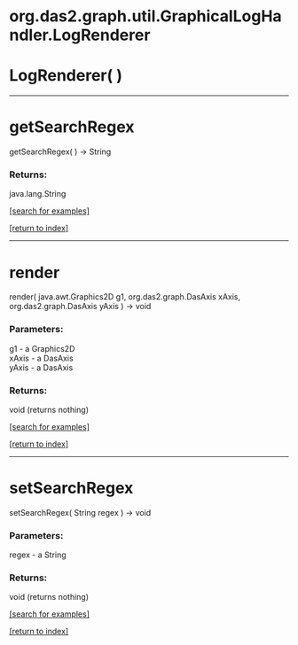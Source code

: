 # org.das2.graph.util.GraphicalLogHandler.LogRenderer



# LogRenderer( )


***
<a name="getSearchRegex"></a>
# getSearchRegex
getSearchRegex(  ) &rarr; String



### Returns:
java.lang.String


<a href="https://github.com/autoplot/dev/search?q=getSearchRegex&unscoped_q=getSearchRegex">[search for examples]</a>

<a href="https://github.com/autoplot/documentation/blob/master/javadoc/index-all.md">[return to index]</a>

***
<a name="render"></a>
# render
render( java.awt.Graphics2D g1, org.das2.graph.DasAxis xAxis, org.das2.graph.DasAxis yAxis ) &rarr; void



### Parameters:
g1 - a Graphics2D
<br>xAxis - a DasAxis
<br>yAxis - a DasAxis

### Returns:
void (returns nothing)


<a href="https://github.com/autoplot/dev/search?q=render&unscoped_q=render">[search for examples]</a>

<a href="https://github.com/autoplot/documentation/blob/master/javadoc/index-all.md">[return to index]</a>

***
<a name="setSearchRegex"></a>
# setSearchRegex
setSearchRegex( String regex ) &rarr; void



### Parameters:
regex - a String

### Returns:
void (returns nothing)


<a href="https://github.com/autoplot/dev/search?q=setSearchRegex&unscoped_q=setSearchRegex">[search for examples]</a>

<a href="https://github.com/autoplot/documentation/blob/master/javadoc/index-all.md">[return to index]</a>

